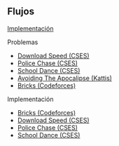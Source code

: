 ## Flujos

[Implementación](flow.cpp)

Problemas
- [Download Speed (CSES)](https://cses.fi/problemset/task/1694)
- [Police Chase (CSES)](https://cses.fi/problemset/task/1695)
- [School Dance (CSES)](https://cses.fi/problemset/task/1696)
- [Avoiding The Apocalipse (Kattis)](https://open.kattis.com/problems/avoidingtheapocalypse)
- [Bricks (Codeforces)](https://codeforces.com/contest/1404/problem/E)

Implementación
- [Bricks (Codeforces)](bricks.cpp)
- [Download Speed (CSES)](DownloadSpeed.cpp)
- [Police Chase (CSES)](PoliceChase.cpp)
- [School Dance (CSES)](SchoolDance.cpp)
